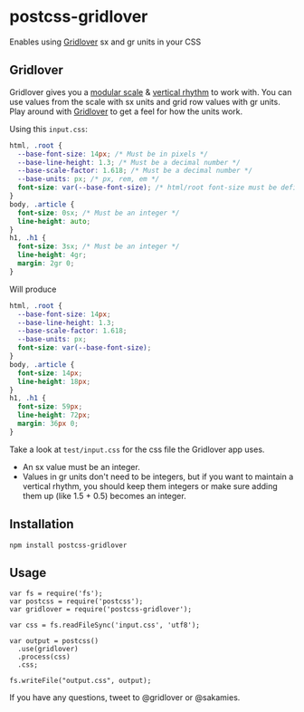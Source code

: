 # postcss-gridlover

Enables using [Gridlover](http://gridlover.net) sx and gr units in your CSS

## Gridlover

Gridlover gives you a [modular scale](http://alistapart.com/article/more-meaningful-typography) & [vertical rhythm](https://24ways.org/2006/compose-to-a-vertical-rhythm) to work with. You can use values from the scale with sx units and grid row values with gr units. Play around with [Gridlover](http://gridlover.net/try) to get a feel for how the units work.

Using this ```input.css```:
```css
html, .root {
  --base-font-size: 14px; /* Must be in pixels */
  --base-line-height: 1.3; /* Must be a decimal number */
  --base-scale-factor: 1.618; /* Must be a decimal number */
  --base-units: px; /* px, rem, em */
  font-size: var(--base-font-size); /* html/root font-size must be defined as the base font size when using em or rem, or the grid won't be pixel perfect */
}
body, .article {
  font-size: 0sx; /* Must be an integer */
  line-height: auto;
}
h1, .h1 {
  font-size: 3sx; /* Must be an integer */
  line-height: 4gr;
  margin: 2gr 0;
}
```

Will produce
```css
html, .root {
  --base-font-size: 14px;
  --base-line-height: 1.3;
  --base-scale-factor: 1.618;
  --base-units: px;
  font-size: var(--base-font-size);
}
body, .article {
  font-size: 14px;
  line-height: 18px;
}
h1, .h1 {
  font-size: 59px;
  line-height: 72px;
  margin: 36px 0;
}
```

Take a look at `test/input.css` for the css file the Gridlover app uses.

- An sx value must be an integer.
- Values in gr units don't need to be integers, but if you want to maintain a vertical rhythm, you should keep them integers or make sure adding them up (like 1.5 + 0.5) becomes an integer.

## Installation

```
npm install postcss-gridlover
```

## Usage

```
var fs = require('fs');
var postcss = require('postcss');
var gridlover = require('postcss-gridlover');

var css = fs.readFileSync('input.css', 'utf8');

var output = postcss()
  .use(gridlover)
  .process(css)
  .css;

fs.writeFile("output.css", output);
```

If you have any questions, tweet to @gridlover or @sakamies.
